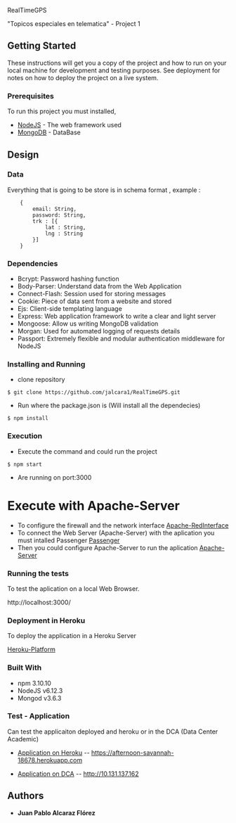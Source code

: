 RealTimeGPS

"Topicos especiales en telematica" - Project 1


## Getting Started

These instructions will get you a copy of the project and how to run on your local machine for development and testing purposes. See deployment for notes on how to deploy the project on a live system.

### Prerequisites

To run this project you must installed,

* [NodeJS](https://nodejs.org/es/) - The web framework used
* [MongoDB](https://docs.mongodb.com/) - DataBase

## Design

### Data
Everything that is going to be store is in schema format , example :
```
    {
        email: String,
        password: String,
        trk : [{
            lat : String,
            lng : String
        }]
    }
```

### Dependencies
* Bcrypt: Password hashing function
* Body-Parser: Understand data from the Web Application
* Connect-Flash: Session used for storing messages
* Cookie: Piece of data sent from a website and stored
* Ejs: Client-side templating language
* Express: Web application framework to write a clear and light server
* Mongoose: Allow us writing MongoDB validation
* Morgan: Used for automated logging of requests details
* Passport: Extremely flexible and modular authentication middleware for NodeJS

### Installing and Running

* clone repository
```
$ git clone https://github.com/jalcara1/RealTimeGPS.git
```

* Run where the package.json is (Will install all the dependecies)
```
$ npm install
```

### Execution
* Execute the command and could run the project

```
$ npm start
```
* Are running on port:3000

# Execute with Apache-Server
* To configure the firewall and the network interface [Apache-RedInterface](https://devops.profitbricks.com/tutorials/how-to-set-up-ip-and-port-based-virtual-hosting-vhosts-with-apache-web-server-on-centos-7/)
* To connect the Web Server (Apache-Server) with the aplication you must intalled Passenger [Passenger](https://www.phusionpassenger.com/library/install/apache/install/oss/el7/)
* Then you could configure Apache-Server to run the aplication [Apache-Server](https://www.phusionpassenger.com/library/walkthroughs/deploy/nodejs/digital_ocean/apache/oss/el7/deploy_app.html)

### Running the tests

To test the aplication on a local Web Browser.

http://localhost:3000/

### Deployment in Heroku

To deploy the application in a Heroku Server

[Heroku-Platform](https://devcenter.heroku.com/categories/nodejs)


### Built With

* npm 3.10.10
* NodeJS v6.12.3
* Mongod v3.6.3

###  Test - Application
Can test the applicaiton deployed and heroku or in the DCA (Data Center Academic)

* [Application on Heroku](https://afternoon-savannah-18678.herokuapp.com) -- https://afternoon-savannah-18678.herokuapp.com

* [Application on DCA](http://10.131.137.162) -- http://10.131.137.162

## Authors

* **Juan Pablo Alcaraz Flórez**
